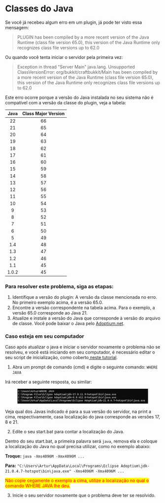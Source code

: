 # Classes do Java

Se você já recebeu algum erro em um plugin, já pode ter visto essa mensagem:

> PLUGIN has been compiled by a more recent version of the Java Runtime (class file version 65.0), this version of the Java Runtime only recognizes class file versions up to 62.0

Ou quando você tenta iniciar o servidor pela primeira vez:

> Exception in thread "Server Main" java.lang. Unsupported ClassVersionError: org/bukkit/craftbukkit/Main has been compiled by a more recent version of the Java Runtime (class file version 65.0), this version of the Java Runtime only recognizes class file versions up to 62.0

Este erro ocorre porque a versão do Java instalada no seu sistema não é compatível com a versão da classe do plugin, veja a tabela:

| **Java** | **Class Major Version** |
| :------: | :---------------------: |
|    22    |            66           |
|    21    |            65           |
|    20    |            64           |
|    19    |            63           |
|    18    |            62           |
|    17    |            61           |
|    16    |            60           |
|    15    |            59           |
|    14    |            58           |
|    13    |            57           |
|    12    |            56           |
|    11    |            55           |
|    10    |            54           |
|     9    |            53           |
|     8    |            52           |
|     7    |            51           |
|     6    |            50           |
|     5    |            49           |
|    1.4   |            48           |
|    1.3   |            47           |
|    1.2   |            46           |
|    1.1   |            45           |
|   1.0.2  |            45           |

### Para resolver este problema, siga as etapas:

1. Identifique a versão do plugin: A versão da classe mencionada no erro. No primeiro exemplo acima, é a versão 65.0.
2. Encontre a versão correspondente na tabela acima. Para o exemplo, a versão 65.0 corresponde ao Java 21.
3. Atualize e instale a versão do Java que corresponde à versão do arquivo de classe. Você pode baixar o Java pelo [Adoptium.net](https://adoptium.net).

### Caso esteja em seu computador

Caso após atualizar o java e iniciar o servidor novamente o problema não se resolveu, e você está iniciando em seu computador, é necessário editar o seu script de inicialização, como coberto[ neste tutorial](../iniciando-um-servidor/em-casa/).

1. Abra um prompt de comando (cmd) e digite o seguinte comando: `WHERE JAVA`

Irá receber a seguinte resposta, ou similar:

<figure><img src="../.gitbook/assets/WindowsTerminal_qNhwFDdyw2.png" alt=""><figcaption></figcaption></figure>

Veja qual dos Javas indicado é para a sua versão do servidor, na print a cima, respectivamente, casa localização do java corresponde as versões 17, 8 e 21.

2. Edite o seu start.bat para contar a localização do Java.

Dentro do seu start.bat, a primeira palavra será `java`, remova ela e coloque a localização do Java no qual precisa utilizar, como no exemplo abaixo:

**Troque:** `java -Xms4096M -Xmx4096M ...`

**Para:** `"C:\Users\Artur\AppData\Local\Programs\Eclipse Adoptium\jdk-21.0.4.7-hotspot\bin\java.exe" -Xms4096M -Xmx4096M ...`

<mark style="color:red;">Não copie cegamente o exemplo a cima, utilize a localização no qual o comando WHERE JAVA lhe deu.</mark>

3. Inicie o seu servidor novamente que o problema deve ter se resolvido.
